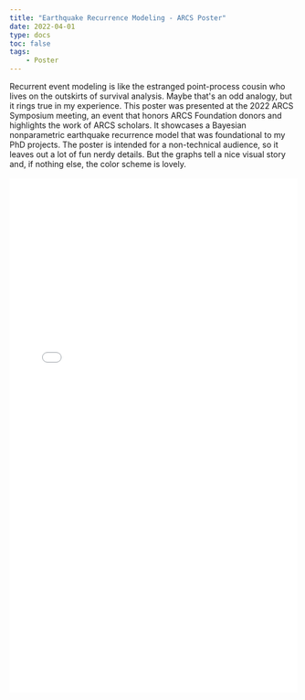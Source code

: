 ```yaml
---
title: "Earthquake Recurrence Modeling - ARCS Poster"
date: 2022-04-01
type: docs
toc: false
tags:
    - Poster
---
```


<div class = "custom-project-paragraph">
Recurrent event modeling is like the estranged point-process cousin who lives on the outskirts of survival analysis. Maybe that's an odd analogy, but it rings true in my experience. This poster was presented at the 2022 ARCS Symposium meeting, an event that honors ARCS Foundation donors and highlights the work of ARCS scholars. It showcases a Bayesian nonparametric earthquake recurrence model that was foundational to my PhD projects. The poster is intended for a non-technical audience, so it leaves out a lot of fun nerdy details. But the graphs tell a nice visual story and, if nothing else, the color scheme is lovely.
</div>
<br>
<embed src="/projects/arcs_poster.pdf" type="application/pdf" width="100%" height="900px" />
